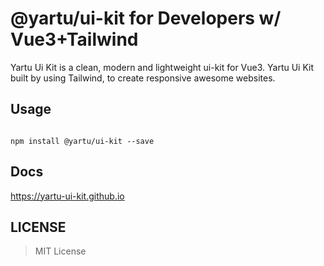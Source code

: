 # @yartu/ui-kit for Developers w/ Vue3+Tailwind
Yartu Ui Kit is a clean, modern and lightweight ui-kit for Vue3. Yartu Ui Kit built by using Tailwind,  to create responsive awesome websites.   

## Usage

```

npm install @yartu/ui-kit --save

```  

## Docs 

https://yartu-ui-kit.github.io

## LICENSE

> MIT License
